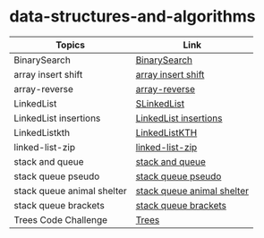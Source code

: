 # data-structures-and-algorithms


| Topics  | Link |
| -------- | --------- |
| BinarySearch  | [BinarySearch](ReadMeFiles/BinarySearch.md)  |
| array insert shift  | [array insert shift](ReadMeFiles/AIS.md)  |
| array-reverse  | [array-reverse](ReadMeFiles/array-reverse.md)  |
| LinkedList  | [SLinkedList](ReadMeFiles/LinkedList.md)  |
| LinkedList insertions  | [LinkedList insertions](ReadMeFiles/LinkedListI.md)  |
|  LinkedListkth   |   [LinkedListKTH](ReadMeFiles/kth.md)   |
|  linked-list-zip   |   [linked-list-zip](ReadMeFiles/ZipList.md)   |
|  stack and queue   |   [stack and queue](ReadMeFiles/stack-and-queue.md)   |
|  stack queue pseudo   |   [stack queue pseudo](ReadMeFiles/stack-queue-pseudo.md)   |
|  stack queue animal shelter   |   [stack queue animal shelter](ReadMeFiles/stack-queue-animal-shelter.md)   |
|  stack queue brackets   |   [stack queue brackets](ReadMeFiles/stack-queue-brackets.md)   |
|  Trees Code Challenge   |   [Trees](ReadMeFiles/tree.md)   |

